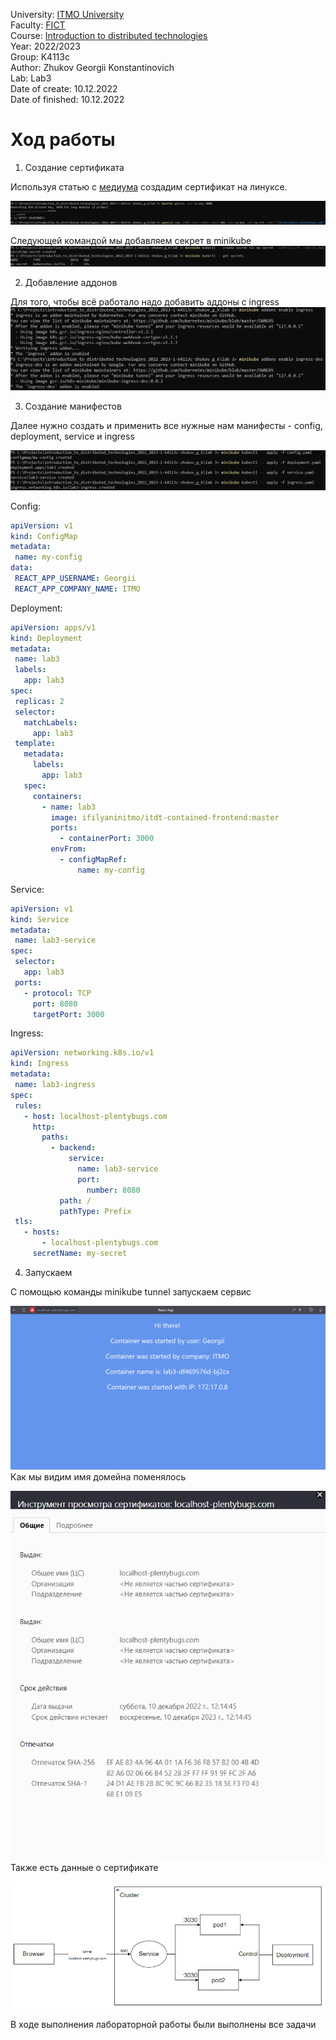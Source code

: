 University: [ITMO University](https://itmo.ru/ru/)  
Faculty: [FICT](https://fict.itmo.ru)  
Course: [Introduction to distributed technologies](https://github.com/itmo-ict-faculty/introduction-to-distributed-technologies)  
Year: 2022/2023  
Group: K4113c  
Author: Zhukov Georgii Konstantinovich  
Lab: Lab3    
Date of create: 10.12.2022  
Date of finished: 10.12.2022  

# Ход работы
1) Создание сертификата  

Используя статью с [медиума](https://medium.com/avmconsulting-blog/how-to-secure-applications-on-kubernetes-ssl-tls-certificates-8f7f5751d788) создадим сертификат на линуксе.

 ![get-cert.png](screenshots/get-cert.png)  
 
 Следующей командой мы добавляем секрет в minikube
 ![create-secret.png](screenshots/create-secret.png)  
 
 2) Добавление аддонов  
 
 Для того, чтобы всё работало надо добавить аддоны с ingress  
 ![addon.png](screenshots/addon.png)
 
 3) Создание манифестов  
 
 Далее нужно создать и применить все нужные нам манифесты - config, deployment, service и ingress

![apply-configs.png](screenshots/apply-configs.png)  
 
Config:  
 ```yaml
apiVersion: v1
kind: ConfigMap
metadata:
  name: my-config
data:
  REACT_APP_USERNAME: Georgii
  REACT_APP_COMPANY_NAME: ITMO
```  

Deployment:  
 ```yaml
apiVersion: apps/v1
kind: Deployment
metadata:
  name: lab3
  labels:
    app: lab3
spec:
  replicas: 2
  selector:
    matchLabels:
      app: lab3
  template:
    metadata:
      labels:
        app: lab3
    spec:
      containers:
        - name: lab3
          image: ifilyaninitmo/itdt-contained-frontend:master
          ports:
            - containerPort: 3000
          envFrom:
            - configMapRef:
                name: my-config
```  

Service:  
 ```yaml
apiVersion: v1
kind: Service
metadata:
  name: lab3-service
spec:
  selector:
    app: lab3
  ports:
    - protocol: TCP
      port: 8080
      targetPort: 3000
```  

Ingress:  
 ```yaml
apiVersion: networking.k8s.io/v1
kind: Ingress
metadata:
  name: lab3-ingress
spec:
  rules:
    - host: localhost-plentybugs.com
      http:
        paths:
          - backend:
              service:
                name: lab3-service
                port:
                  number: 8080
            path: /
            pathType: Prefix
  tls:
    - hosts:
        - localhost-plentybugs.com
      secretName: my-secret
```  

4) Запускаем  

С помощью команды minikube tunnel запускаем сервис  

![main-page.png](screenshots/main-page.png)  
Как мы видим имя домейна поменялось  

![certificate.png](screenshots/certificate.png)  
Также есть данные о сертификате  

![scheme.png](screenshots/scheme.png)

В ходе выполнения лабораторной работы были выполнены все задачи


